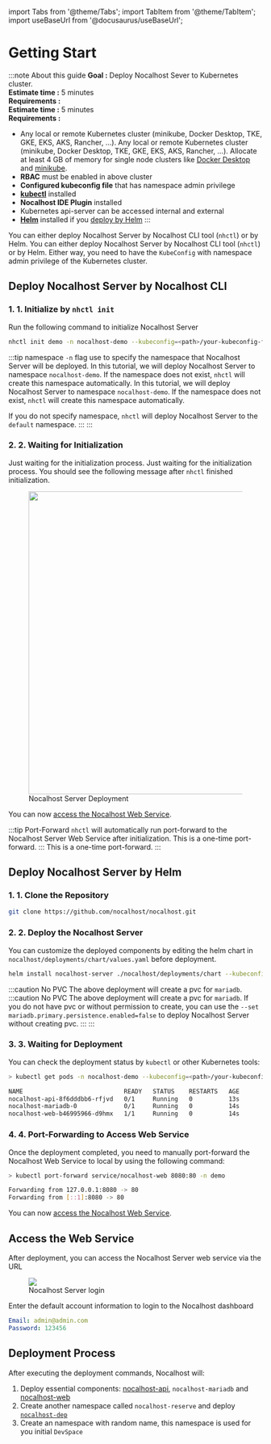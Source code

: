 import Tabs from '@theme/Tabs';
import TabItem from '@theme/TabItem';
import useBaseUrl from '@docusaurus/useBaseUrl';

# Getting Start

:::note About this guide **Goal :** Deploy Nocalhost Sever to Kubernetes cluster. <br /> **Estimate time :** 5 minutes <br /> **Requirements :** <br /> **Estimate time :** 5 minutes <br /> **Requirements :**
- Any local or remote Kubernetes cluster (minikube, Docker Desktop, TKE, GKE, EKS, AKS, Rancher, ...). Any local or remote Kubernetes cluster (minikube, Docker Desktop, TKE, GKE, EKS, AKS, Rancher, ...). Allocate at least 4 GB of memory for single node clusters like [Docker Desktop](https://docs.docker.com/docker-for-mac/kubernetes/) and [minikube](https://minikube.sigs.k8s.io/docs/start/).
- **RBAC** must be enabled in above cluster
- **Configured kubeconfig file** that has namespace admin privilege
- **[kubectl](https://kubernetes.io/docs/tasks/tools/)** installed
- **Nocalhost IDE Plugin** installed
- Kubernetes api-server can be accessed internal and external
- **[Helm](https://helm.sh/docs/intro/install/)** installed if you [deploy by Helm](#deploy-by-helm) :::

You can either deploy Nocalhost Server by Nocalhost CLI tool (`nhctl`) or by Helm. You can either deploy Nocalhost Server by Nocalhost CLI tool (`nhctl`) or by Helm. Either way, you need to have the `KubeConfig` with namespace admin privilege of the Kubernetes cluster.

## Deploy Nocalhost Server by Nocalhost CLI

### 1. 1. Initialize by `nhctl init`

Run the following command to initialize Nocalhost Server

```bash 
nhctl init demo -n nocalhost-demo --kubeconfig=<path>/your-kubeconfig-file
```

:::tip namespace `-n` flag use to specify the namespace that Nocalhost Server will be deployed. In this tutorial, we will deploy Nocalhost Server to namespace `nocalhost-demo`. If the namespace does not exist, `nhctl` will create this namespace automatically. In this tutorial, we will deploy Nocalhost Server to namespace `nocalhost-demo`. If the namespace does not exist, `nhctl` will create this namespace automatically.

If you do not specify namespace, `nhctl` will deploy Nocalhost Server to the `default` namespace. ::: :::

### 2. 2. Waiting for Initialization

Just waiting for the initialization process. Just waiting for the initialization process. You should see the following message after `nhctl` finished initialization.

<figure className="img-frame">
  <img className="gif-img" src={useBaseUrl('/img/server/server-deployed.png')} width="600"/>
  <figcaption>Nocalhost Server Deployment</figcaption>
</figure>

You can now [access the Nocalhost Web Service](#access-the-web-service).

:::tip Port-Forward `nhctl` will automatically run port-forward to the Nocalhost Server Web Service after initialization. This is a one-time port-forward. ::: This is a one-time port-forward. :::

## Deploy Nocalhost Server by Helm

### 1. 1. Clone the Repository

```bash
git clone https://github.com/nocalhost/nocalhost.git
```

### 2. 2. Deploy the Nocalhost Server

You can customize the deployed components by editing the helm chart in `nocalhost/deployments/chart/values.yaml` before deployment.

```bash
helm install nocalhost-server ./nocalhost/deployments/chart --kubeconfig=<path>/your-kubeconfig-file -n nocalhost-demo
```

:::caution No PVC The above deployment will create a pvc for `mariadb`. :::caution No PVC The above deployment will create a pvc for `mariadb`. If you do not have pvc or without permission to create, you can use the `--set mariadb.primary.persistence.enabled=false` to deploy Nocalhost Server without creating pvc. ::: :::

### 3. 3. Waiting for Deployment

You can check the deployment status by `kubectl` or other Kubernetes tools:

```bash
> kubectl get pods -n nocalhost-demo --kubeconfig=<path>/your-kubeconfig-file

NAME                            READY   STATUS    RESTARTS   AGE
nocalhost-api-8f6dddbb6-rfjvd   0/1     Running   0          13s
nocalhost-mariadb-0             0/1     Running   0          14s
nocalhost-web-b46995966-d9hmx   1/1     Running   0          14s
```

### 4. 4. Port-Forwarding to Access Web Service
Once the deployment completed, you need to manually port-forward the Nocalhost Web Service to local by using the following command:

```bash
> kubectl port-forward service/nocalhost-web 8080:80 -n demo   

Forwarding from 127.0.0.1:8080 -> 80
Forwarding from [::1]:8080 -> 80
```

You can now [access the Nocalhost Web Service](#access-the-web-service).

## Access the Web Service

After deployment, you can access the Nocalhost Server web service via the URL

<figure className="img-frame">
  <img className="gif-img" src={useBaseUrl('/img/server/server-login.jpg')} />
  <figcaption>Nocalhost Server login</figcaption>
</figure>

Enter the default account information to login to the Nocalhost dashboard

```yaml title="Username and Password to access web service"
Email: admin@admin.com
Password: 123456
```

## Deployment Process

After executing the deployment commands, Nocalhost will:

1. Deploy essential components: [nocalhost-api](./server-overview#nocalhost-api), `nocalhost-mariadb` and [nocalhost-web](./server-overview#nocalhost-web)
2. Create another namespace called `nocalhost-reserve` and deploy [`nocalhost-dep`](./nh-dep)
3. Create an namespace with random name, this namespace is used for you initial `DevSpace`


